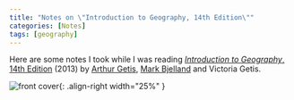 ```yaml
---
title: "Notes on \"Introduction to Geography, 14th Edition\""
categories: [Notes]
tags: [geography]
---
```


Here are some notes I took while I was reading [*Introduction to Geography*, 14th Edition](https://www.amazon.com/dp/0073522880) (2013) by [Arthur Getis](https://www.ucgis.org/arthur-getis), [Mark Bjelland](https://calvin.edu/directory/people/mark-d-bjelland) and Victoria Getis.

![front cover](https://images-na.ssl-images-amazon.com/images/I/61tr6kZmlhL._SX412_BO1,204,203,200_.jpg){: .align-right width="25%" }
